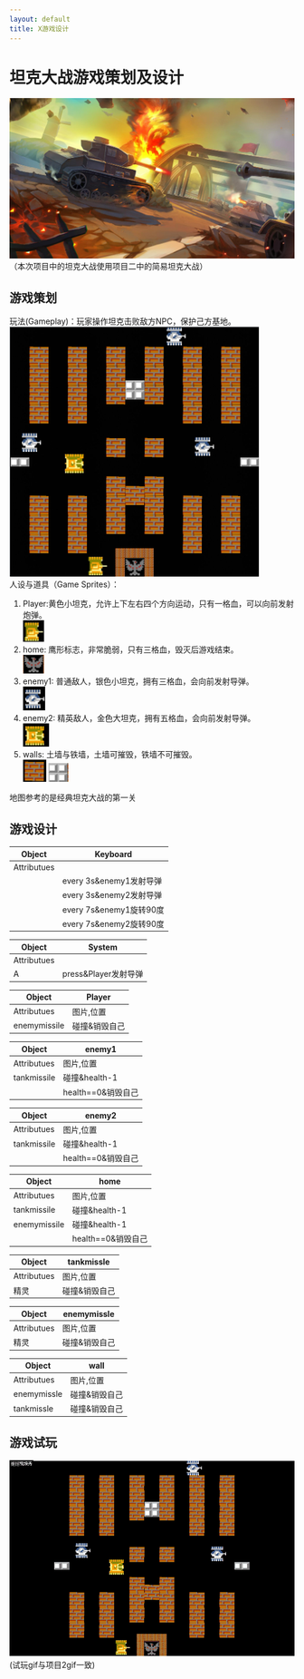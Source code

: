 ```yaml
---
layout: default
title: X游戏设计
---
```


# 坦克大战游戏策划及设计
![](images/lab08_images/timg.jpg)
（本次项目中的坦克大战使用项目二中的简易坦克大战）
## 游戏策划
玩法(Gameplay)：玩家操作坦克击败敌方NPC，保护己方基地。 
![](images\lab08_images\ways.png)  
人设与道具（Game Sprites）：  
1. Player:黄色小坦克，允许上下左右四个方向运动，只有一格血，可以向前发射炮弹。  
![](images\lab08_images\player.png)
2. home: 鹰形标志，非常脆弱，只有三格血，毁灭后游戏结束。  
![](images\lab08_images\home.png)
3. enemy1: 普通敌人，银色小坦克，拥有三格血，会向前发射导弹。  
![](images\lab08_images\enemy1.png)
4. enemy2: 精英敌人，金色大坦克，拥有五格血，会向前发射导弹。  
![](images\lab08_images\enemy2.png)
5. walls: 土墙与铁墙，土墙可摧毁，铁墙不可摧毁。  
![](images\lab08_images\wall.png)
![](images\lab08_images\iron.png)

地图参考的是经典坦克大战的第一关

## 游戏设计  

| Object | Keyboard |  
| ------ | ------ |  
| Attributues |  |  
|   | every 3s&enemy1发射导弹 |  
|   | every 3s&enemy2发射导弹 |  
|   | every 7s&enemy1旋转90度 |  
|   | every 7s&enemy2旋转90度 |

| Object | System |  
| ------ | ------ |  
| Attributues |  |  
| A  | press&Player发射导弹 |  

| Object | Player |  
| ------ | ------ |  
| Attributues | 图片,位置 |  
| enemymissile | 碰撞&销毁自己 |   

| Object | enemy1 |  
| ------ | ------ |  
| Attributues | 图片,位置 |  
| tankmissile | 碰撞&health-1 |   
|  | health==0&销毁自己 |   

| Object | enemy2 |  
| ------ | ------ |  
| Attributues | 图片,位置 |  
| tankmissile | 碰撞&health-1 |   
|  | health==0&销毁自己 |   

| Object | home |  
| ------ | ------ |  
| Attributues | 图片,位置 |  
| tankmissile | 碰撞&health-1 |   
| enemymissile | 碰撞&health-1 |   
|  | health==0&销毁自己 |   

| Object | tankmissle |  
| ------ | ------ |  
| Attributues | 图片,位置 |  
| 精灵 | 碰撞&销毁自己 |   

| Object | enemymissle |  
| ------ | ------ |  
| Attributues | 图片,位置 |  
| 精灵 | 碰撞&销毁自己 |   

| Object | wall |  
| ------ | ------ |  
| Attributues | 图片,位置 |  
| enemymissle | 碰撞&销毁自己 |   
| tankmissle | 碰撞&销毁自己 |   

## 游戏试玩
![](images\lab08_images\play.gif)
(试玩gif与项目2gif一致)


